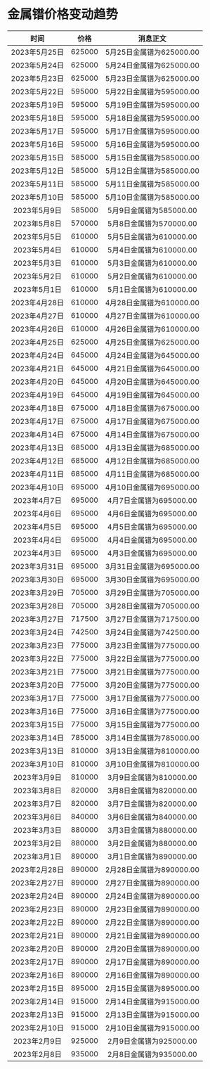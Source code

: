 # 金属镨价格变动趋势 

| 时间 | 价格 | 消息正文 |
|:--:|:--:|:--:|
|2023年5月25日|625000|5月25日金属镨为625000.00|
|2023年5月24日|625000|5月24日金属镨为625000.00|
|2023年5月23日|625000|5月23日金属镨为625000.00|
|2023年5月22日|595000|5月22日金属镨为595000.00|
|2023年5月19日|595000|5月19日金属镨为595000.00|
|2023年5月18日|595000|5月18日金属镨为595000.00|
|2023年5月17日|595000|5月17日金属镨为595000.00|
|2023年5月16日|595000|5月16日金属镨为595000.00|
|2023年5月15日|585000|5月15日金属镨为585000.00|
|2023年5月12日|585000|5月12日金属镨为585000.00|
|2023年5月11日|585000|5月11日金属镨为585000.00|
|2023年5月10日|585000|5月10日金属镨为585000.00|
|2023年5月9日|585000|5月9日金属镨为585000.00|
|2023年5月8日|570000|5月8日金属镨为570000.00|
|2023年5月5日|610000|5月5日金属镨为610000.00|
|2023年5月4日|610000|5月4日金属镨为610000.00|
|2023年5月3日|610000|5月3日金属镨为610000.00|
|2023年5月2日|610000|5月2日金属镨为610000.00|
|2023年5月1日|610000|5月1日金属镨为610000.00|
|2023年4月28日|610000|4月28日金属镨为610000.00|
|2023年4月27日|610000|4月27日金属镨为610000.00|
|2023年4月26日|610000|4月26日金属镨为610000.00|
|2023年4月25日|625000|4月25日金属镨为625000.00|
|2023年4月24日|645000|4月24日金属镨为645000.00|
|2023年4月21日|645000|4月21日金属镨为645000.00|
|2023年4月20日|645000|4月20日金属镨为645000.00|
|2023年4月19日|645000|4月19日金属镨为645000.00|
|2023年4月18日|675000|4月18日金属镨为675000.00|
|2023年4月17日|675000|4月17日金属镨为675000.00|
|2023年4月14日|675000|4月14日金属镨为675000.00|
|2023年4月13日|685000|4月13日金属镨为685000.00|
|2023年4月12日|685000|4月12日金属镨为685000.00|
|2023年4月11日|685000|4月11日金属镨为685000.00|
|2023年4月10日|695000|4月10日金属镨为695000.00|
|2023年4月7日|695000|4月7日金属镨为695000.00|
|2023年4月6日|695000|4月6日金属镨为695000.00|
|2023年4月5日|695000|4月5日金属镨为695000.00|
|2023年4月4日|695000|4月4日金属镨为695000.00|
|2023年4月3日|695000|4月3日金属镨为695000.00|
|2023年3月31日|695000|3月31日金属镨为695000.00|
|2023年3月30日|695000|3月30日金属镨为695000.00|
|2023年3月29日|705000|3月29日金属镨为705000.00|
|2023年3月28日|705000|3月28日金属镨为705000.00|
|2023年3月27日|717500|3月27日金属镨为717500.00|
|2023年3月24日|742500|3月24日金属镨为742500.00|
|2023年3月23日|775000|3月23日金属镨为775000.00|
|2023年3月22日|775000|3月22日金属镨为775000.00|
|2023年3月21日|775000|3月21日金属镨为775000.00|
|2023年3月20日|775000|3月20日金属镨为775000.00|
|2023年3月17日|775000|3月17日金属镨为775000.00|
|2023年3月16日|775000|3月16日金属镨为775000.00|
|2023年3月15日|775000|3月15日金属镨为775000.00|
|2023年3月14日|785000|3月14日金属镨为785000.00|
|2023年3月13日|810000|3月13日金属镨为810000.00|
|2023年3月10日|810000|3月10日金属镨为810000.00|
|2023年3月9日|810000|3月9日金属镨为810000.00|
|2023年3月8日|820000|3月8日金属镨为820000.00|
|2023年3月7日|820000|3月7日金属镨为820000.00|
|2023年3月6日|840000|3月6日金属镨为840000.00|
|2023年3月3日|880000|3月3日金属镨为880000.00|
|2023年3月2日|880000|3月2日金属镨为880000.00|
|2023年3月1日|890000|3月1日金属镨为890000.00|
|2023年2月28日|890000|2月28日金属镨为890000.00|
|2023年2月27日|890000|2月27日金属镨为890000.00|
|2023年2月24日|890000|2月24日金属镨为890000.00|
|2023年2月23日|890000|2月23日金属镨为890000.00|
|2023年2月22日|890000|2月22日金属镨为890000.00|
|2023年2月21日|890000|2月21日金属镨为890000.00|
|2023年2月20日|890000|2月20日金属镨为890000.00|
|2023年2月17日|890000|2月17日金属镨为890000.00|
|2023年2月16日|890000|2月16日金属镨为890000.00|
|2023年2月15日|895000|2月15日金属镨为895000.00|
|2023年2月14日|915000|2月14日金属镨为915000.00|
|2023年2月13日|915000|2月13日金属镨为915000.00|
|2023年2月10日|915000|2月10日金属镨为915000.00|
|2023年2月9日|925000|2月9日金属镨为925000.00|
|2023年2月8日|935000|2月8日金属镨为935000.00|